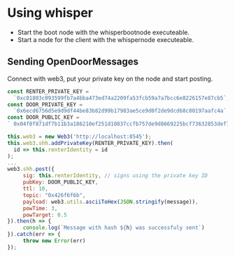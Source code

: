 # Using whisper

- Start the boot node with the whisperbootnode executeable.
- Start a node for the client with the whispernode executeable.

## Sending OpenDoorMessages
Connect with web3, put your private key on the node and start posting.

```js
const RENTER_PRIVATE_KEY =
  `0xc81803c093599fb7a4bba473ed74a2209fa53fcb59a7a7bcc6e8226157e87cb5`;
const DOOR_PRIVATE_KEY =
  `0x6ecd6756d5e9d9df44be83b82d99b17983ae5ce9d0f2de9dcd68c80197aafc4a`;
const DOOR_PUBLIC_KEY =
` 0x04f0f871df7b11b3a186210ef251d10837ccfb757de9d8669225bcf73632853def72ae7680f8acdfa1ac94345017d2b4c185275a1ea2f7bbe03e939146ba355889`;

this.web3 = new Web3('http://localhost:8545');
this.web3.shh.addPrivateKey(RENTER_PRIVATE_KEY).then(
  id => this.renterIdentity = id
);
...
web3.shh.post({
	 sig: this.renterIdentity, // signs using the private key ID
	 pubKey: DOOR_PUBLIC_KEY,
	 ttl: 10,
	 topic: "0x426f6f6b",
	 payload: web3.utils.asciiToHex(JSON.stringify(message)),
	 powTime: 3,
	 powTarget: 0.5
}).then(h => {
	 console.log(`Message with hash ${h} was successfuly sent`)
}).catch(err => {
	 throw new Error(err)
});
````